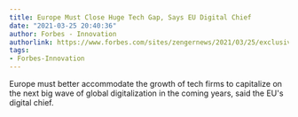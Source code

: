 ```yaml
---
title: Europe Must Close Huge Tech Gap, Says EU Digital Chief
date: "2021-03-25 20:40:36"
author: Forbes - Innovation
authorlink: https://www.forbes.com/sites/zengernews/2021/03/25/exclusive-europe-must-close-huge-tech-gap-says-eu-digital-chief/
tags:
- Forbes-Innovation
---
```

Europe must better accommodate the growth of tech firms to capitalize on the next big wave of global digitalization in the coming years, said the EU's digital chief.